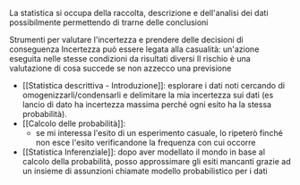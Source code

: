 La statistica si occupa della raccolta, descrizione e dell'analisi dei dati possibilmente permettendo di trarne delle conclusioni

Strumenti per valutare l'incertezza e prendere delle decisioni di conseguenza
Incertezza può essere legata alla casualità: un'azione eseguita nelle stesse condizioni da risultati diversi
Il rischio è una valutazione di cosa succede se non azzecco una previsione

- [[Statistica descrittiva - Introduzione]]: esplorare i dati noti cercando di omogenizzarli/condensarli e delimitare la mia incertezza sui dati (es lancio di dato ha incertezza massima perché ogni esito ha la stessa probabilità).
- [[Calcolo delle probabilità]]:
	- se mi interessa l'esito di un esperimento casuale, lo ripeterò finché non esce l'esito verificandone la frequenza con cui occorre
- [[Statistica Inferenziale]]: dopo aver modellato il mondo in base al calcolo della probabilità, posso approssimare gli esiti mancanti grazie ad un insieme di assunzioni chiamate modello probabilistico per i dati

